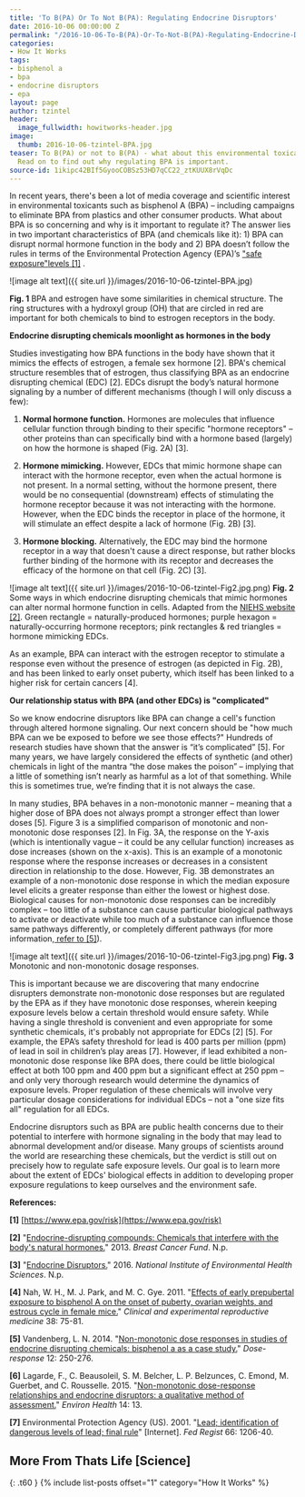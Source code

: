 ```yaml
---
title: 'To B(PA) Or To Not B(PA): Regulating Endocrine Disruptors'
date: 2016-10-06 00:00:00 Z
permalink: "/2016-10-06-To-B(PA)-Or-To-Not-B(PA)-Regulating-Endocrine-Disruptors-TZintel/"
categories:
- How It Works
tags:
- bisphenol a
- bpa
- endocrine disruptors
- epa
layout: page
author: tzintel
header:
  image_fullwidth: howitworks-header.jpg
image:
  thumb: 2016-10-06-tzintel-BPA.jpg
teaser: To B(PA) or not to B(PA) - what about this environmental toxicant is so concerning?
  Read on to find out why regulating BPA is important.
source-id: 1ikipc42BIf5GyooCOBSz53HD7qCC22_ztKUUX8rVqDc
---
```


In recent years, there's been a lot of media coverage and scientific interest in environmental toxicants such as bisphenol A (BPA) – including campaigns to eliminate BPA from plastics and other consumer products. What about BPA is so concerning and why is it important to regulate it? The answer lies in two important characteristics of BPA (and chemicals like it): 1) BPA can disrupt normal hormone function in the body and 2) BPA doesn’t follow the rules in terms of the Environmental Protection Agency (EPA)’s ["safe exposure"](https://www.epa.gov/risk)[levels](https://www.epa.gov/risk)[ [1]](https://www.epa.gov/risk) . 

![image alt text]({{ site.url }}/images/2016-10-06-tzintel-BPA.jpg)

**Fig. 1** BPA and estrogen have some similarities in chemical structure. The ring structures with a hydroxyl group (OH) that are circled in red are important for both chemicals to bind to estrogen receptors in the body.

**Endocrine disrupting chemicals moonlight as hormones in the body**

Studies investigating how BPA functions in the body have shown that it mimics the effects of estrogen, a female sex hormone [2]. BPA's chemical structure resembles that of estrogen, thus classifying BPA as an endocrine disrupting chemical (EDC) [2]. EDCs disrupt the body’s natural hormone signaling by a number of different mechanisms (though I will only discuss a few): 

1. **Normal hormone function.** Hormones are molecules that influence cellular function through binding to their specific "hormone receptors" – other proteins than can specifically bind with a hormone based (largely) on how the hormone is shaped (Fig. 2A) [3].  

2. **Hormone mimicking.** However, EDCs that mimic hormone shape can interact with the hormone receptor, even when the actual hormone is not present. In a normal setting, without the hormone present, there would be no consequential (downstream) effects of stimulating the hormone receptor because it was not interacting with the hormone. However, when the EDC binds the receptor in place of the hormone, it will stimulate an effect despite a lack of hormone (Fig. 2B) [3].  

3. **Hormone blocking.** Alternatively, the EDC may bind the hormone receptor in a way that doesn't cause a direct response, but rather blocks further binding of the hormone with its receptor and decreases the efficacy of the hormone on that cell (Fig. 2C) [3].

![image alt text]({{ site.url }}/images/2016-10-06-tzintel-Fig2.jpg.png)
**Fig. 2** Some ways in which endocrine disrupting chemicals that mimic hormones can alter normal hormone function in cells. Adapted from the [NIEHS website [2]](http://www.niehs.nih.gov/health/topics/agents/endocrine/). Green rectangle = naturally-produced hormones; purple hexagon = naturally-occurring hormone receptors; pink rectangles & red triangles = hormone mimicking EDCs.

As an example, BPA can interact with the estrogen receptor to stimulate a response even without the presence of estrogen (as depicted in Fig. 2B), and has been linked to early onset puberty, which itself has been linked to a higher risk for certain cancers [4].

**Our relationship status with BPA (and other EDCs) is "complicated"**

So we know endocrine disruptors like BPA can change a cell's function through altered hormone signaling. Our next concern should be "how much BPA can we be exposed to before we see those effects?" Hundreds of research studies have shown that the answer is “it’s complicated” [5]. For many years, we have largely considered the effects of synthetic (and other) chemicals in light of the mantra “the dose makes the poison” – implying that a little of something isn’t nearly as harmful as a lot of that something. While this is sometimes true, we’re finding that it is not always the case. 

In many studies, BPA behaves in a non-monotonic manner – meaning that a higher dose of BPA does not always prompt a stronger effect than lower doses [5]. Figure 3 is a simplified comparison of monotonic and non-monotonic dose responses [2]. In Fig. 3A, the response on the Y-axis (which is intentionally vague – it could be any cellular function) increases as dose increases (shown on the x-axis). This is an example of a monotonic response where the response increases or decreases in a consistent direction in relationship to the dose. However, Fig. 3B demonstrates an example of a non-monotonic dose response in which the median exposure level elicits a greater response than either the lowest or highest dose.  Biological causes for non-monotonic dose responses can be incredibly complex – too little of a substance can cause particular biological pathways to activate or deactivate while too much of a substance can influence those same pathways differently, or completely different pathways (for more information,[ refer to [5]](https://ehjournal.biomedcentral.com/articles/10.1186/1476-069X-14-13)).

![image alt text]({{ site.url }}/images/2016-10-06-tzintel-Fig3.jpg.png)
**Fig. 3** Monotonic and non-monotonic dosage responses.

This is important because we are discovering that many endocrine disrupters demonstrate non-monotonic dose responses but are regulated by the EPA as if they have monotonic dose responses, wherein keeping exposure levels below a certain threshold would ensure safety. While having a single threshold is convenient and even appropriate for some synthetic chemicals, it's probably not appropriate for EDCs [2] [5]. For example, the EPA’s safety threshold for lead is 400 parts per million (ppm) of lead in soil in children’s play areas [7]. However, if lead exhibited a non-monotonic dose response like BPA does, there could be little biological effect at both 100 ppm and 400 ppm but a significant effect at 250 ppm – and only very thorough research would determine the dynamics of exposure levels. Proper regulation of these chemicals will involve very particular dosage considerations for individual EDCs – not a "one size fits all" regulation for all EDCs.  

Endocrine disruptors such as BPA are public health concerns due to their potential to interfere with hormone signaling in the body that may lead to abnormal development and/or disease. Many groups of scientists around the world are researching these chemicals, but the verdict is still out on precisely how to regulate safe exposure levels. Our goal is to learn more about the extent of EDCs' biological effects in addition to developing proper exposure regulations to keep ourselves and the environment safe. 

**References:**

**[1]** [https://www.epa.gov/risk](https://www.epa.gov/risk)

**[2]** "[Endocrine-disrupting compounds: Chemicals that interfere with the body's natural hormones.](http://www.breastcancerfund.org/clear-science/biology-of-breast-cancer/endocrine-disrupting-compounds/)" 2013. *Breast Cancer Fund*. N.p.

**[3]** "[Endocrine Disruptors.](http://www.niehs.nih.gov/health/topics/agents/endocrine/)" 2016. *National Institute of Environmental Health Sciences*. N.p.

**[4]** Nah, W. H., M. J. Park, and M. C. Gye. 2011. "[Effects of early prepubertal exposure to bisphenol A on the onset of puberty, ovarian weights, and estrous cycle in female mice.](http://www.ncbi.nlm.nih.gov/pmc/articles/PMC3283057/#!po=2.63158)" *Clinical and experimental reproductive medicine* 38: 75-81. 

**[5]** Vandenberg, L. N. 2014. "[Non-monotonic dose responses in studies of endocrine disrupting chemicals: bisphenol a as a case study.](http://dos.sagepub.com/content/12/2/dose-response.13-020.Vandenberg.full.pdf+html)" *Dose-response* 12: 250-276.

**[6]** Lagarde, F., C. Beausoleil, S. M. Belcher, L. P. Belzunces, C. Emond, M. Guerbet, and C. Rousselle. 2015. "[Non-monotonic dose-response relationships and endocrine disruptors: a qualitative method of assessment.](https://ehjournal.biomedcentral.com/articles/10.1186/1476-069X-14-13)" *Environ Health* 14: 13. 

**[7]** Environmental Protection Agency (US). 2001. "[Lead; identification of dangerous levels of lead; final rule](https://www.epa.gov/lead/hazard-standards-lead-paint-dust-and-soil-tsca-section-403)" [Internet]. *Fed Regist* 66: 1206-40.



## More From Thats Life [Science]
{: .t60 }
{% include list-posts offset="1" category="How It Works" %}

